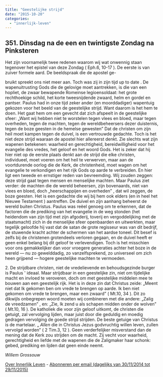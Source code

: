 ```yaml
---
title: "Geestelijke strijd"
date: "2015-10-20"
categories: 
  - "innerlijk-leven"
---
```


## 351\. Dinsdag na de een en twintigste Zondag na Pinksteren

Het zijn voornamelijk twee redenen waarom wij wat onwennig staan tegenover het epistel van deze Zondag ( Eph.6, 10-17 ). De eerste is van zuiver formele aard. De beeldspraak die de apostel ge-

bruikt spreekt ons niet meer aan. Toch was zij in zijn tijd up to date . De wapenuitrusting Gods die de gelovige moet aantrekken, is die van een hopliet, de zwaar bewapende Romeinse legioensoldaat: het grote rechthoekige schild, het korte tweesnijdende zwaard, helm en gordel en pantser. Paulus had in onze tijd zeker ander (en moorddadiger) wapentuig gekozen voor het beeld van de geestelijke strijd. Want daarom is het hem te doen. Het gaat hem om een gevecht dat zich afspeelt in de geestelijke sfeer: „Want wij hebben niet te worstelen tegen vlees en bloed, maar tegen overheden, tegen de machten, tegen de wereldbeheersers dezer duisternis, tegen de boze geesten in de hemelse gewesten” Dat de christen om zijn heil moet kampen tegen de duivel, is een vertrouwde gedachte. Toch is het niet deze strijd waaraan de apostel hier allereerst denkt. Zie slechts wat zijn wapenen betekenen: waarheid en gerechtigheid, bereidwilligheid voor het evangelie des vredes, het geloof en het woord Gods. Het is zeker dat hij hier niet op de eerste plaats denkt aan de strijd die elke christen, individueel, moet voeren om het heil te verwerven, maar aan de voortdurende oorlog die de Kerk, de christenheid, moet wagen om het evangelie te verkondigen en het rijk Gods op aarde te verbreiden. En hier ligt een tweede en ernstiger reden van bevreemding. Wij zouden zeggen: deze strijd gaat tegen mensen en menselijke machten. Maar Paulus ziet verder: de machten die de wereld beheersen, zijn bovenaards, niet van vlees en bloed, doch „heerschappijen en overheden” , dat wil zeggen, de boze geesten. Het is een gedachte die wij bij hem ook elders (en in heel het Nieuwe Testament ) aantreffen. De duivel en zijn aanhang beheerst de wereld buiten Christus. Paulus was reëel genoeg om te erkennen, dat de factoren die de prediking van het evangelie in de weg stonden (het heidendom van zijn tijd met zijn afgoderij, toverij en vergoddelijking met de staatsmacht) zich in de menselijke sfeer openbaarden en uitwerkten, maar tegelijk geloofde hij vast dat de satan de grote regisseur was van dit bedrijf, de stuwende kracht achter de schermen van het aardse toneel. Dit besef is zelfs bij de christenen grotendeels verloren gegaan, en de duivel heeft er geen enkel belang bij dit geloof te verlevendigen. Toch is het misschien voor ons gemakkelijker dan voor vroegere generaties achter het boze in de wereld — nu zo gewelddadig, zo vanzelfsprekend, zo universeel om zich heen grijpend — hogere geestelijke machten te vermoeden.

2\. De strijdbare christen, niet de vredelievende en behoudsgezinde burger is Paulus ' ideaal. Maar strijdbaar in een geestelijke zin, niet om tijdelijke macht en invloed te veroveren, doch om met geestelijke middelen mee te bouwen aan een geestelijk rijk. Het is in deze zin dat Christus zeide: „Meent niet dat Ik gekomen ben om vrede te brengen op aarde. Ik ben niet gekomen om vrede te brengen, maar een zwaard” ( Mt.10, 34 ). Dit zo dikwijls onbegrepen woord moeten wij combineren met die andere: „Zalig de vreedzamen” , en: „Zie, Ik zend u als schapen midden onder de wolven” ( Mt.10, 16 ). De katholiek die voor zijn geloof uitkomt, de christen die getuigt, zal vervolging lijden, maar juist door die geduldig en moedig gedragen vervolging de goede strijd strijden. De beste getuige van Christus is de martelaar. „ _Allen_ die in Christus Jezus godvruchtig willen leven, zullen vervolgd worden” ( 2 Tim.3, 12 ). Geen verderfelijker misverstand dan de mening dat de Kerk zou strijden om de macht. Zij vecht voor waarheid, gerechtigheid en liefde met de wapenen die de Zaligmaker haar schonk: gebed, prediking en lijden dat geen einde neemt.

_Willem Grossouw_

[Over Innerlijk Leven](/blog/een-jaar-lang-innerlijk-leven-op-geloven-leren/) - [Abonneren per email (dagelijks van 30/11/2014 tot 29/11/2015)](http://eepurl.com/9P3DT)
